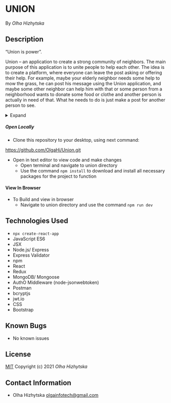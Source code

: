 # **UNION**
By _Olha Hizhytska_

## Description
“Union is power”.

Union – an application to create a strong community of neighbors. The main purpose of this application is to unite people to help each other. The idea is to create a platform, where everyone can leave the post asking or offering their help. For example, maybe your elderly neighbor needs some help to mow the grass, he can post his message using the Union application, and maybe some other neighbor can help him with that or some person from a neighborhood wants to donate some food or clothe and another person is actually in need of that. What he needs to do is just make a post for another person to see. 

<details>
  <summary>Expand</summary>
  
- User should be able to create/edit/delete an account
- User should be able log in and log out
- The programm should display list of registered neighbors
- Registered User should be able to make a post
- Registered User should be able to see the posts


</details>

##### Open Locally

- Clone this repository to your desktop, using next command:

 https://github.com/OlgaHi/Union.git 

- Open in text editor to view code and make changes
  - Open terminal and navigate to union directory
  - Use the command `npm install` to download and install all necessary packages for the project to function

#### View In Browser

- To Build and view in browser
  - Navigate to union directory and use the command `npm run dev`
  

## Technologies Used
- `npx create-react-app`
- JavaScript ES6
- JSX
- Node.js/ Express
- Express Validator
- npm
- React
- Redux
- MongoDB/ Mongoose
- AuthO Middleware (node-jsonwebtoken)
- Postman
- bcryptjs
- jwt.io
- CSS
- Bootstrap

## Known Bugs

- No known issues

## License

[MIT](https://en.wikipedia.org/wiki/MIT_License)
Copyright (c) 2021 _Olha Hizhytska_

## Contact Information

- Olha Hizhytska olgainfotech@gmail.com
